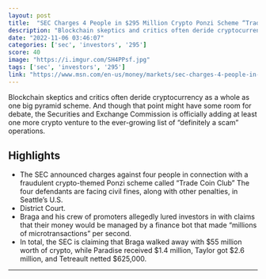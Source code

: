 ```yaml
---
layout: post
title:  "SEC Charges 4 People in $295 Million Crypto Ponzi Scheme “Trade Coin Club\""
description: "Blockchain skeptics and critics often deride cryptocurrency as a whole as one big pyramid scheme. And though that point might have some room for debate, the Securities and Exchange Commission is officially adding at least one more crypto venture to the ever-growing list of “definitely a scam” operations."
date: "2022-11-06 03:46:07"
categories: ['sec', 'investors', '295']
score: 40
image: "https://i.imgur.com/SH4PPsf.jpg"
tags: ['sec', 'investors', '295']
link: "https://www.msn.com/en-us/money/markets/sec-charges-4-people-in-24295-million-crypto-ponzi-scheme/ar-AA13KS0e"
---
```


Blockchain skeptics and critics often deride cryptocurrency as a whole as one big pyramid scheme. And though that point might have some room for debate, the Securities and Exchange Commission is officially adding at least one more crypto venture to the ever-growing list of “definitely a scam” operations.

## Highlights

- The SEC announced charges against four people in connection with a fraudulent crypto-themed Ponzi scheme called “Trade Coin Club” The four defendants are facing civil fines, along with other penalties, in Seattle’s U.S.
- District Court.
- Braga and his crew of promoters allegedly lured investors in with claims that their money would be managed by a finance bot that made “millions of microtransactions” per second.
- In total, the SEC is claiming that Braga walked away with $55 million worth of crypto, while Paradise received $1.4 million, Taylor got $2.6 million, and Tetreault netted $625,000.

---
